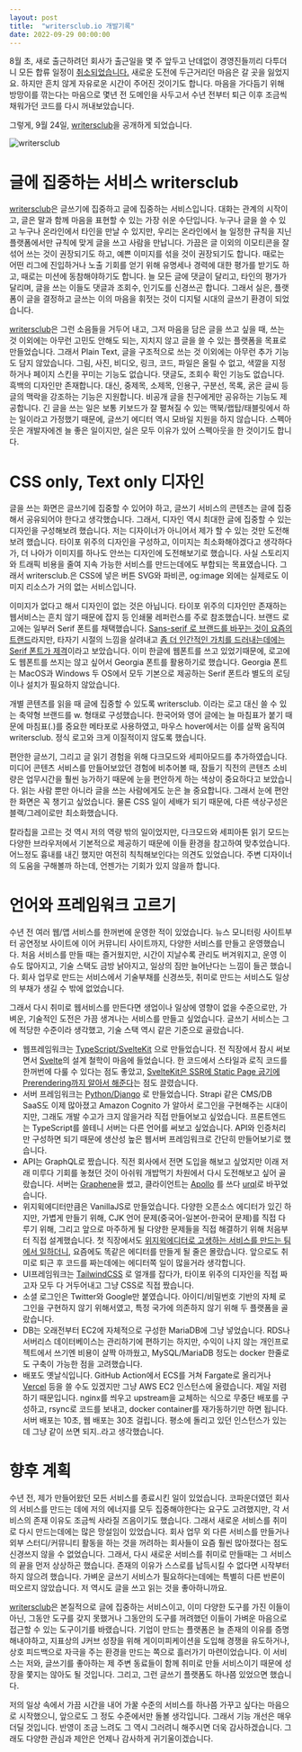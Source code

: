 ```yaml
---
layout: post
title:  "writersclub.io 개발기록"
date: 2022-09-29 00:00:00
---
```


8월 초, 새로 출근하려던 회사가 출근일을 몇 주 앞두고 난데없이 경영진들끼리 다투더니 모든 합류 일정이 [취소되었습니다.](https://rainygirl.github.io/2022/08/farewall-unknown-company) 새로운 도전에 두근거리던 마음은 갈 곳을 잃었지요. 하지만 흔치 않게 자유로운 시간이 주어진 것이기도 합니다. 마음을 가다듬기 위해 방망이를 깎는다는 마음으로 몇년 전 도메인을 사두고서 수년 전부터 퇴근 이후 조금씩 채워가던 코드를 다시 꺼내보았습니다.

그렇게, 9월 24일, [writersclub](https://writersclub.io)을 공개하게 되었습니다.

![writersclub](https://writersclub.io/ogimage.jpg)

# 글에 집중하는 서비스 writersclub

[writersclub](https://writersclub.io)은 글쓰기에 집중하고 글에 집중하는 서비스입니다. 대화는 관계의 시작이고, 글은 말과 함께 마음을 표현할 수 있는 가장 쉬운 수단입니다. 누구나 글을 쓸 수 있고 누구나 온라인에서 타인을 만날 수 있지만, 우리는 온라인에서 늘 일정한 규칙을 지닌 플랫폼에서만 규칙에 맞게 글을 쓰고 사람을 만납니다. 가끔은 글 이외의 이모티콘을 잘 섞어 쓰는 것이 권장되기도 하고, 예쁜 이미지를 섞을 것이 권장되기도 합니다. 때로는 어떤 리그에 진입하거나 노출 기회를 얻기 위해 유명세나 경력에 대한 평가를 받기도 하고, 때로는 미션에 동참해야하기도 합니다. 늘 모든 글에 댓글이 달리고, 타인의 평가가 달리며, 글을 쓰는 이들도 댓글과 조회수, 인기도를 신경쓰곤 합니다. 그래서 실은, 플랫폼이 글을 결정하고 글쓰는 이의 마음을 휘젓는 것이 디지털 시대의 글쓰기 환경이 되었습니다. 

[writersclub](https://writersclub.io)은 그런 소음들을 거두어 내고, 그저 마음을 담은 글을 쓰고 싶을 때, 쓰는 것 이외에는 아무런 고민도 안해도 되는, 지치지 않고 글을 쓸 수 있는 플랫폼을 목표로 만들었습니다. 그래서 Plain Text, 글을 구조적으로 쓰는 것 이외에는 아무런 추가 기능도 담지 않았습니다. 그림, 사진, 비디오, 링크, 코드, 파일은 올릴 수 없고, 색깔을 지정하거나 페이지 스킨을 꾸미는 기능도 없습니다. 댓글도, 조회수 확인 기능도 없습니다. 흑백의 디자인만 존재합니다. 대신, 중제목, 소제목, 인용구, 구분선, 목록, 굵은 글씨 등 글의 맥락을 강조하는 기능은 지원합니다. 비공개 글을 친구에게만 공유하는 기능도 제공합니다. 긴 글을 쓰는 일은 보통 키보드가 잘 펼쳐질 수 있는 맥북/랩탑/태블릿에서 하는 일이라고 가정했기 때문에, 글쓰기 에디터 역시 모바일 지원을 하지 않습니다. 스펙아웃은 개발자에겐 늘 좋은 일이지만, 실은 모두 이유가 있어 스펙아웃을 한 것이기도 합니다.


# CSS only, Text only 디자인

글을 쓰는 화면은 글쓰기에 집중할 수 있어야 하고, 글쓰기 서비스의 콘텐츠는 글에 집중해서 공유되어야 한다고 생각했습니다. 그래서, 디자인 역시 최대한 글에 집중할 수 있는 디자인을 구성해보려 했습니다. 저는 디자이너가 아니어서 제가 할 수 있는 것만 도전해보려 했습니다. 타이포 위주의 디자인을 구성하고, 이미지는 최소화해야겠다고 생각하다가, 더 나아가 이미지를 하나도 안쓰는 디자인에 도전해보기로 했습니다. 사실 스토리지와 트래픽 비용을 줄여 지속 가능한 서비스를 만드는데에도 부합되는 목표였습니다. 그래서 writersclub.은 CSS에 넣은 버튼 SVG와 파비콘, og:image 외에는 실제로도 이미지 리소스가 거의 없는 서비스입니다.

이미지가 없다고 해서 디자인이 없는 것은 아닙니다. 타이포 위주의 디자인만 존재하는 웹서비스는 흔치 않기 때문에 잡지 등 인쇄물 레퍼런스를 주로 참조했습니다. 브랜드 로고에는 일부러 Serif 폰트를 채택했습니다. [Sans-serif 로 브랜드를 바꾸는 것이 요즘의 트랜드](https://www.vox.com/2017/7/27/16029512/sans-serif-lifestyle-font)라지만, 타자기 시절의 느낌을 살려내고 [좀 더 인간적인 가치를 드러내는데에는 Serif 폰트가 제격](https://qz.com/1292403/the-dark-age-of-soulless-sans-serif-logos-is-coming-to-an-end/)이라고 보았습니다. 이미 한글에 웹폰트를 쓰고 있었기때문에, 로고에도 웹폰트를 쓰지는 않고 싶어서 Georgia 폰트를 활용하기로 했습니다. Georgia 폰트는 MacOS과 Windows 두 OS에서 모두 기본으로 제공하는 Serif 폰트라 별도의 로딩이나 설치가 필요하지 않았습니다.

개별 콘텐츠를 읽을 때 글에 집중할 수 있도록 writersclub. 이라는 로고 대신 쓸 수 있는 축약형 브랜드를 w. 형태로 구성했습니다. 한국어와 영어 글에는 늘 마침표가 붙기 때문에 마침표(.)를 중요한 메타포로 사용하였고, 마우스 hover에서는 이를 살짝 움직여 writersclub. 정식 로고와 크게 이질적이지 않도록 했습니다.

편안한 글쓰기, 그리고 글 읽기 경험을 위해 다크모드와 세피아모드를 추가하였습니다. 미디어 콘텐츠 서비스를 만들어보았던 경험에 비추어볼 때, 잠들기 직전의 콘텐츠 소비량은 업무시간을 훨씬 능가하기 때문에 눈을 편안하게 하는 색상이 중요하다고 보았습니다. 읽는 사람 뿐만 아니라 글을 쓰는 사람에게도 눈은 늘 중요합니다. 그래서 눈에 편안한 화면은 꼭 챙기고 싶었습니다. 물론 CSS 일이 세배가 되기 때문에, 다른 색상구성은 블랙/그레이로만 최소화했습니다. 

칼라칩을 고르는 것 역시 저의 역량 밖의 일이었지만, 다크모드와 세피아톤 읽기 모드는 다양한 브라우저에서 기본적으로 제공하기 때문에 이들 환경을 참고하여 맞추었습니다. 어느정도 흉내를 내긴 했지만 여전히 칙칙해보인다는 의견도 있었습니다. 주변 디자이너의 도움을 구해볼까 하는데, 언젠가는 기회가 있지 않을까 합니다.


# 언어와 프레임워크 고르기

수년 전 여러 웹/앱 서비스를 한꺼번에 운영한 적이 있었습니다. 뉴스 모니터링 사이트부터 공연정보 사이트에 이어 커뮤니티 사이트까지, 다양한 서비스를 만들고 운영했습니다. 처음 서비스를 만들 때는 즐거웠지만, 시간이 지날수록 관리도 버겨워지고, 운영 이슈도 많아지고, 기술 스택도 금방 낡아지고, 일상의 짐만 늘어난다는 느낌이 들곤 했습니다. 회사 업무로 만드는 서비스에서 기술부채를 신경쓰듯, 취미로 만드는 서비스도 일상의 부채가 생길 수 밖에 없었습니다. 

그래서 다시 취미로 웹서비스를 만든다면 생업이나 일상에 영향이 없을 수준으로만, 가벼운, 기술적인 도전은 가끔 생겨나는 서비스를 만들고 싶었습니다. 글쓰기 서비스는 그에 적당한 수준이라 생각했고, 기술 스택 역시 같은 기준으로 골랐습니다.

- 웹프레임워크는 [TypeScript/SvelteKit](https://kit.svelte.dev/) 으로 만들었습니다. 전 직장에서 잠시 써보면서 [Svelte](https://svelte.dev/)의 설계 철학이 마음에 들었습니다. 한 코드에서 스타일과 로직 코드를 한꺼번에 다룰 수 있다는 점도 좋았고, [SvelteKit은 SSR에 Static Page 굽기에 Prerendering까지 알아서 해준다](https://kit.svelte.dev/docs/introduction#what-is-sveltekit)는 점도 끌렸습니다. 
- 서버 프레임워크는 [Python/Django](https://www.djangoproject.com/) 로 만들었습니다. Strapi 같은 CMS/DB SaaS도 이제 많아졌고 Amazon Cognito 가 알아서 로그인을 구현해주는 시대이지만, 그래도 개발 수고가 크지 않을거라 직접 만들어보고 싶었습니다. 프론트엔드는 TypeScript를 쓸테니 서버는 다른 언어를 써보고 싶었습니다. API와 인증처리만 구성하면 되기 때문에 생산성 높은 웹서버 프레임워크로 간단히 만들어보기로 했습니다.
- API는 GraphQL로 짰습니다. 직전 회사에서 전면 도입을 해보고 싶었지만 이래 저래 미루다 기회를 놓쳤던 것이 아쉬워 개밥먹기 차원에서 다시 도전해보고 싶어 골랐습니다. 서버는 [Graphene](https://graphene-python.org/)을 썼고, 클라이언트는 [Apollo](https://www.apollographql.com/) 를 쓰다 [urql](https://formidable.com/open-source/urql/)로 바꾸었습니다.
- 위지윅에디터만큼은 VanillaJS로 만들었습니다. 다양한 오픈소스 에디터가 있긴 하지만, 가볍게 만들기 위해, CJK 언어 문제(중국어-일본어-한국어 문제)를 직접 다루기 위해, 그리고 앞으로 마주하게 될 다양한 문제들을 직접 해결하기 위해 처음부터 직접 설계했습니다. 첫 직장에서도 [위지윅에디터로 고생하는 서비스를 만드는 팀에서 일하더니](https://blog.outsider.ne.kr/447), 요즘에도 똑같은 에디터를 만들게 될 줄은 몰랐습니다. 앞으로도 취미로 퇴근 후 코드를 짜는데에는 에디터쪽 일이 많을거라 생각합니다.
- UI프레임워크는 [TailwindCSS](https://tailwindcss.com/) 로 얼개를 잡다가, 타이포 위주의 디자인을 직접 짜고자 모두 다 거두어내고 그냥 CSS로 직접 짰습니다.
- 소셜 로그인은 Twitter와 Google만 붙였습니다. 아이디/비밀번호 기반의 자체 로그인을 구현하지 않기 위해서였고, 특정 국가에 의존하지 않기 위해 두 플랫폼을 골랐습니다.
- DB는 오래전부터 EC2에 자체적으로 구성한 MariaDB에 그냥 넣었습니다. RDS나 서버리스 데이터베이스는 관리하기에 편하기는 하지만, 수익이 나지 않는 개인프로젝트에서 쓰기엔 비용이 살짝 아까웠고, MySQL/MariaDB 정도는 docker 한줄로도 구축이 가능한 점을 고려했습니다.
- 배포도 옛날식입니다. GitHub Action에서 ECS를 거쳐 Fargate로 올리거나 [Vercel](https://vercel.com/) 등을 쓸 수도 있겠지만 그냥 AWS EC2 인스턴스에 올렸습니다. 제일 저렴하기 때문입니다. nginx를 씌우고 upstream을 교체하는 식으로 무중단 배포를 구성하고, rsync로 코드를 보내고, docker container를 재가동하기만 하면 됩니다. 서버 배포는 10초, 웹 배포는 30초 걸립니다. 평소에 돌리고 있던 인스턴스가 있는데 그냥 같이 쓰면 되지..라고 생각했습니다. 


# 향후 계획

수년 전, 제가 만들어왔던 모든 서비스를 종료시킨 일이 있었습니다. 코파운더였던 회사의 서비스를 만드는 데에 저의 에너지를 모두 집중해야한다는 요구도 고려했지만, 각 서비스의 존재 이유도 조금씩 사라질 즈음이기도 했습니다. 그래서 새로운 서비스를 취미로 다시 만드는데에는 많은 망설임이 있었습니다. 회사 업무 외 다른 서비스를 만들거나 외부 스터디/커뮤니티 활동을 하는 것을 꺼려하는 회사들이 요즘 훨씬 많아졌다는 점도 신경쓰지 않을 수 없었습니다. 그래서, 다시 새로운 서비스를 취미로 만들때는 그 서비스의 끝을 먼저 상상하곤 했습니다. 존재의 이유가 스스로를 납득시킬 수 없다면 시작부터 하지 않으려 했습니다. 가벼운 글쓰기 서비스가 필요하다는데에는 특별히 다른 반론이 떠오르지 않았습니다. 저 역시도 글을 쓰고 읽는 것을 좋아하니까요.

[writersclub](https;//writersclub.io)은 본질적으로 글에 집중하는 서비스이고, 이미 다양한 도구를 가진 이들이 아닌, 그동안 도구를 갖지 못했거나 그동안의 도구를 꺼려했던 이들이 가벼운 마음으로 접근할 수 있는 도구이기를 바랬습니다. 기업이 만드는 플랫폼은 늘 존재의 이유를 증명해내야하고, 지표상의 J커브 성장을 위해 게이미피케이션을 도입해 경쟁을 유도하거나, 상호 피드백으로 자극을 주는 환경을 만드는 쪽으로 흘러가기 마련이었습니다. 이 서비스는 저와, 글쓰기를 좋아하는 제 주변 동료들이 함께 취미로 만들 서비스이기 때문에 성장을 쫓지는 않아도 될 것입니다. 그리고, 그런 글쓰기 플랫폼도 하나쯤 있었으면 했습니다.

저의 일상 속에서 가끔 시간을 내어 가꿀 수준의 서비스를 하나쯤 가꾸고 싶다는 마음으로 시작했으니, 앞으로도 그 정도 수준에서만 돌볼 생각입니다. 그래서 기능 개선은 매우 더딜 것입니다. 반영이 조금 느려도 그 역시 그러려니 해주시면 더욱 감사하겠습니다. 그래도 다양한 관심과 제안은 언제나 감사하게 귀기울이겠습니다.

